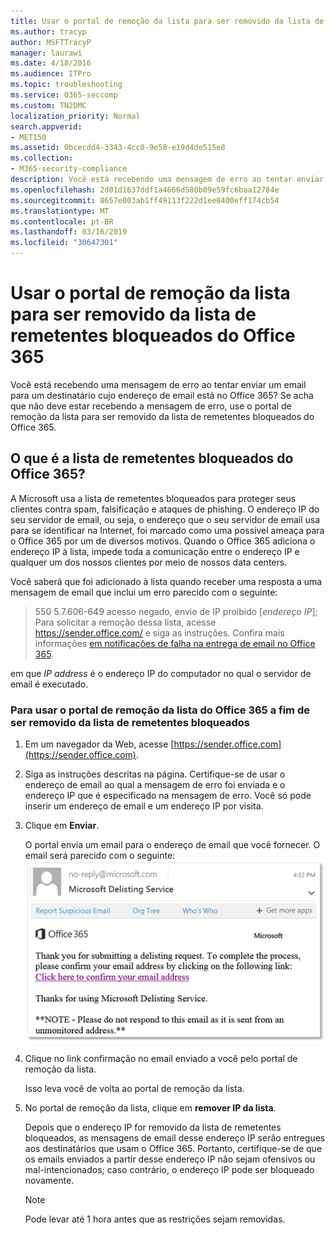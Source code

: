 ```yaml
---
title: Usar o portal de remoção da lista para ser removido da lista de remetentes bloqueados do Office 365
ms.author: tracyp
author: MSFTTracyP
manager: laurawi
ms.date: 4/18/2016
ms.audience: ITPro
ms.topic: troubleshooting
ms.service: O365-seccomp
ms.custom: TN2DMC
localization_priority: Normal
search.appverid:
- MET150
ms.assetid: 0bcecdd4-3343-4cc0-9e58-e19d4de515e8
ms.collection:
- M365-security-compliance
description: Você está recebendo uma mensagem de erro ao tentar enviar um email para um destinatário cujo endereço de email está no Office 365? Se acha que não deve estar recebendo a mensagem de erro, use o portal de remoção da lista para ser removido da lista de remetentes bloqueados do Office 365.
ms.openlocfilehash: 2d01d1637ddf1a4666d580b09e59fc6baa12784e
ms.sourcegitcommit: 8657e003ab1ff49113f222d1ee8400eff174cb54
ms.translationtype: MT
ms.contentlocale: pt-BR
ms.lasthandoff: 03/16/2019
ms.locfileid: "30647301"
---
```

# <a name="use-the-delist-portal-to-remove-yourself-from-the-office-365-blocked-senders-list"></a>Usar o portal de remoção da lista para ser removido da lista de remetentes bloqueados do Office 365

Você está recebendo uma mensagem de erro ao tentar enviar um email para um destinatário cujo endereço de email está no Office 365? Se acha que não deve estar recebendo a mensagem de erro, use o portal de remoção da lista para ser removido da lista de remetentes bloqueados do Office 365.
  
## <a name="what-is-the-office-365-blocked-senders-list"></a>O que é a lista de remetentes bloqueados do Office 365?

A Microsoft usa a lista de remetentes bloqueados para proteger seus clientes contra spam, falsificação e ataques de phishing. O endereço IP do seu servidor de email, ou seja, o endereço que o seu servidor de email usa para se identificar na Internet, foi marcado como uma possível ameaça para o Office 365 por um de diversos motivos. Quando o Office 365 adiciona o endereço IP à lista, impede toda a comunicação entre o endereço IP e qualquer um dos nossos clientes por meio de nossos data centers.
  
Você saberá que foi adicionado à lista quando receber uma resposta a uma mensagem de email que inclui um erro parecido com o seguinte:
  
> 550 5.7.606-649 acesso negado, envio de IP proibido [_endereço IP_]; Para solicitar a remoção dessa lista, acesse https://sender.office.com/ e siga as instruções. Confira mais informações [em notificações de falha na entrega de email no Office 365](http://go.microsoft.com/fwlink/?LinkID=526653).
  
em que  _IP address_ é o endereço IP do computador no qual o servidor de email é executado. 
  
### <a name="to-use-the-office-365-delist-portal-to-remove-yourself-from-the-blocked-senders-list"></a>Para usar o portal de remoção da lista do Office 365 a fim de ser removido da lista de remetentes bloqueados

1. Em um navegador da Web, acesse [https://sender.office.com](https://sender.office.com).
    
2. Siga as instruções descritas na página. Certifique-se de usar o endereço de email ao qual a mensagem de erro foi enviada e o endereço IP que é especificado na mensagem de erro. Você só pode inserir um endereço de email e um endereço IP por visita.
    
3. Clique em **Enviar**.
    
    O portal envia um email para o endereço de email que você fornecer. O email será parecido com o seguinte: ![captura de tela do email recebido ao enviar uma solicitação pelo portal de deslista](media/bf13e4f7-f68c-4e46-baa7-b6ab4cfc13f3.png)
  
4. Clique no link confirmação no email enviado a você pelo portal de remoção da lista.
    
    Isso leva você de volta ao portal de remoção da lista.
    
5. No portal de remoção da lista, clique em **remover IP da lista**.
    
    Depois que o endereço IP for removido da lista de remetentes bloqueados, as mensagens de email desse endereço IP serão entregues aos destinatários que usam o Office 365. Portanto, certifique-se de que os emails enviados a partir desse endereço IP não sejam ofensivos ou mal-intencionados; caso contrário, o endereço IP pode ser bloqueado novamente.
    
    > [!NOTE]
    > Pode levar até 1 hora antes que as restrições sejam removidas.
